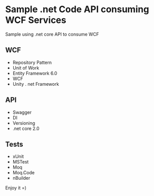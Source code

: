 # Sample .net Code API consuming WCF Services
Sample using .net core API to consume WCF

## WCF
- Repository Pattern
- Unit of Work
- Entity Framework 6.0
- WCF
- Unity
. net Framework


## API
- Swagger
- DI
- Versioning
- .net core 2.0


## Tests
- xUnit
- MSTest
- Moq
- Moq.Code
- nBuilder

Enjoy it =)
